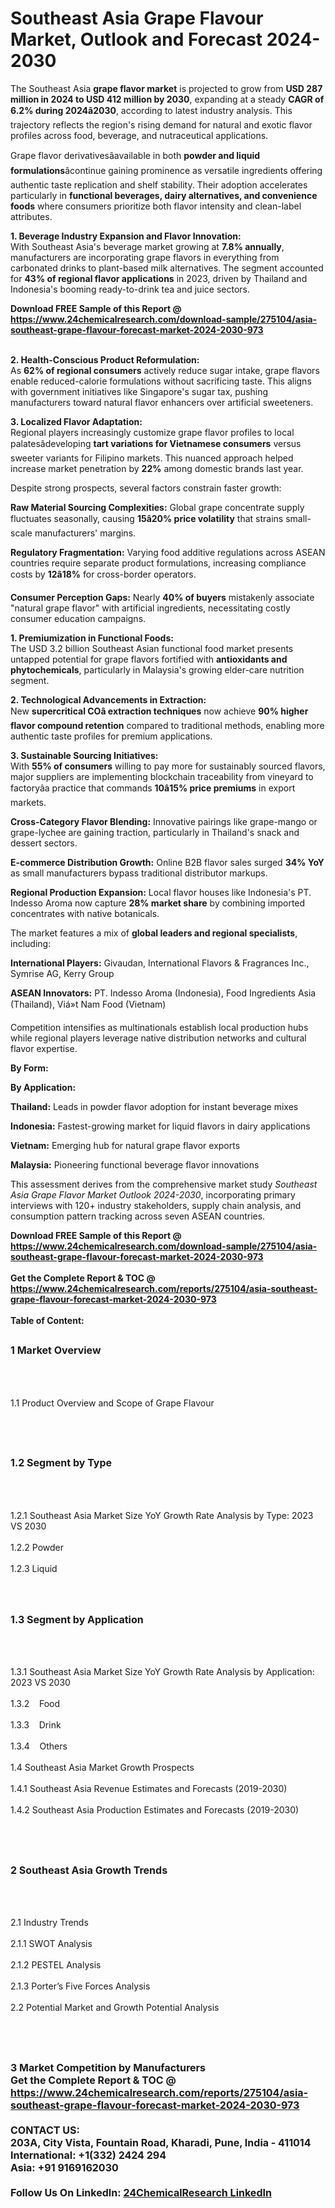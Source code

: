 <h1>Southeast Asia Grape Flavour Market, Outlook and Forecast 2024-2030</h1><p>The Southeast Asia <strong>grape flavor market</strong> is projected to grow from <strong>USD 287 million in 2024 to USD 412 million by 2030</strong>, expanding at a steady <strong>CAGR of 6.2% during 2024â2030</strong>, according to latest industry analysis. This trajectory reflects the region's rising demand for natural and exotic flavor profiles across food, beverage, and nutraceutical applications.</p><p>Grape flavor derivativesâavailable in both <strong>powder and liquid formulations</strong>âcontinue gaining prominence as versatile ingredients offering authentic taste replication and shelf stability. Their adoption accelerates particularly in <strong>functional beverages, dairy alternatives, and convenience foods</strong> where consumers prioritize both flavor intensity and clean-label attributes.</p><p><strong>1. Beverage Industry Expansion and Flavor Innovation:</strong><br>
With Southeast Asia's beverage market growing at <strong>7.8% annually</strong>, manufacturers are incorporating grape flavors in everything from carbonated drinks to plant-based milk alternatives. The segment accounted for <strong>43% of regional flavor applications</strong> in 2023, driven by Thailand and Indonesia's booming ready-to-drink tea and juice sectors.</p><div><b>Download FREE Sample of this Report @ 
            <a href="https://www.24chemicalresearch.com/download-sample/275104/asia-southeast-grape-flavour-forecast-market-2024-2030-973">
            https://www.24chemicalresearch.com/download-sample/275104/asia-southeast-grape-flavour-forecast-market-2024-2030-973</a></b></div><br><p><strong>2. Health-Conscious Product Reformulation:</strong><br>
As <strong>62% of regional consumers</strong> actively reduce sugar intake, grape flavors enable reduced-calorie formulations without sacrificing taste. This aligns with government initiatives like Singapore's sugar tax, pushing manufacturers toward natural flavor enhancers over artificial sweeteners.</p><p><strong>3. Localized Flavor Adaptation:</strong><br>
Regional players increasingly customize grape flavor profiles to local palatesâdeveloping <strong>tart variations for Vietnamese consumers</strong> versus sweeter variants for Filipino markets. This nuanced approach helped increase market penetration by <strong>22%</strong> among domestic brands last year.</p><p>Despite strong prospects, several factors constrain faster growth:</p><p><strong>Raw Material Sourcing Complexities:</strong> Global grape concentrate supply fluctuates seasonally, causing <strong>15â20% price volatility</strong> that strains small-scale manufacturers' margins.</p><p><strong>Regulatory Fragmentation:</strong> Varying food additive regulations across ASEAN countries require separate product formulations, increasing compliance costs by <strong>12â18%</strong> for cross-border operators.</p><p><strong>Consumer Perception Gaps:</strong> Nearly <strong>40% of buyers</strong> mistakenly associate "natural grape flavor" with artificial ingredients, necessitating costly consumer education campaigns.</p><p><strong>1. Premiumization in Functional Foods:</strong><br>
The USD 3.2 billion Southeast Asian functional food market presents untapped potential for grape flavors fortified with <strong>antioxidants and phytochemicals</strong>, particularly in Malaysia's growing elder-care nutrition segment.</p><p><strong>2. Technological Advancements in Extraction:</strong><br>
New <strong>supercritical COâ extraction techniques</strong> now achieve <strong>90% higher flavor compound retention</strong> compared to traditional methods, enabling more authentic taste profiles for premium applications.</p><p><strong>3. Sustainable Sourcing Initiatives:</strong><br>
With <strong>55% of consumers</strong> willing to pay more for sustainably sourced flavors, major suppliers are implementing blockchain traceability from vineyard to factoryâa practice that commands <strong>10â15% price premiums</strong> in export markets.</p><p><strong>Cross-Category Flavor Blending:</strong> Innovative pairings like grape-mango or grape-lychee are gaining traction, particularly in Thailand's snack and dessert sectors.</p><p><strong>E-commerce Distribution Growth:</strong> Online B2B flavor sales surged <strong>34% YoY</strong> as small manufacturers bypass traditional distributor markups.</p><p><strong>Regional Production Expansion:</strong> Local flavor houses like Indonesia's PT. Indesso Aroma now capture <strong>28% market share</strong> by combining imported concentrates with native botanicals.</p><p>The market features a mix of <strong>global leaders and regional specialists</strong>, including:</p><p><strong>International Players:</strong> Givaudan, International Flavors &amp; Fragrances Inc., Symrise AG, Kerry Group</p><p><strong>ASEAN Innovators:</strong> PT. Indesso Aroma (Indonesia), Food Ingredients Asia (Thailand), Viá»t Nam Food (Vietnam)</p><p>Competition intensifies as multinationals establish local production hubs while regional players leverage native distribution networks and cultural flavor expertise.</p><p><strong>By Form:</strong></p><p><strong>By Application:</strong></p><p><strong>Thailand:</strong> Leads in powder flavor adoption for instant beverage mixes</p><p><strong>Indonesia:</strong> Fastest-growing market for liquid flavors in dairy applications</p><p><strong>Vietnam:</strong> Emerging hub for natural grape flavor exports</p><p><strong>Malaysia:</strong> Pioneering functional beverage flavor innovations</p><p>This assessment derives from the comprehensive market study <em>Southeast Asia Grape Flavor Market Outlook 2024-2030</em>, incorporating primary interviews with 120+ industry stakeholders, supply chain analysis, and consumption pattern tracking across seven ASEAN countries.</p><div><b>Download FREE Sample of this Report @ 
            <a href="https://www.24chemicalresearch.com/download-sample/275104/asia-southeast-grape-flavour-forecast-market-2024-2030-973">
            https://www.24chemicalresearch.com/download-sample/275104/asia-southeast-grape-flavour-forecast-market-2024-2030-973</a></b></div><br><div><b>Get the Complete Report & TOC @ 
            <a href="https://www.24chemicalresearch.com/reports/275104/asia-southeast-grape-flavour-forecast-market-2024-2030-973">
            https://www.24chemicalresearch.com/reports/275104/asia-southeast-grape-flavour-forecast-market-2024-2030-973</a></b></div><br>
            <b>Table of Content:</b><p><h2><span style="font-size:16px"><strong>1 Market Overview&nbsp;&nbsp; &nbsp;</strong></span></h2><br />
<br />
<p>1.1 Product Overview and Scope of Grape Flavour&nbsp;</p><br />
<br />
<h2><strong><span style="font-size:16px">1.2 Segment by Type&nbsp;&nbsp; &nbsp;</span></strong></h2><br />
<br />
<p>1.2.1 Southeast Asia Market Size YoY Growth Rate Analysis by Type: 2023 VS 2030&nbsp;&nbsp; &nbsp;<br /><br />
1.2.2 Powder&nbsp;&nbsp; &nbsp;<br /><br />
1.2.3 Liquid<br /><br />
<br />
<h2><span style="font-size:16px"><strong>1.3 Segment by Application&nbsp;&nbsp;</strong></span></h2><br />
<br />
<p>1.3.1 Southeast Asia Market Size YoY Growth Rate Analysis by Application: 2023 VS 2030&nbsp;&nbsp; &nbsp;<br /><br />
1.3.2&nbsp;&nbsp; &nbsp;Food<br /><br />
1.3.3&nbsp;&nbsp; &nbsp;Drink<br /><br />
1.3.4&nbsp;&nbsp; &nbsp;Others<br /><br />
1.4 Southeast Asia Market Growth Prospects&nbsp;&nbsp; &nbsp;<br /><br />
1.4.1 Southeast Asia Revenue Estimates and Forecasts (2019-2030)&nbsp;&nbsp; &nbsp;<br /><br />
1.4.2 Southeast Asia Production Estimates and Forecasts (2019-2030)&nbsp;&nbsp;</p><br />
<br />
<h2><span style="font-size:16px"><strong>2 Southeast Asia Growth Trends&nbsp;&nbsp; &nbsp;</strong></span></h2><br />
<br />
<p>2.1 Industry Trends&nbsp;&nbsp; &nbsp;<br /><br />
2.1.1 SWOT Analysis&nbsp;&nbsp; &nbsp;<br /><br />
2.1.2 PESTEL Analysis&nbsp;&nbsp; &nbsp;<br /><br />
2.1.3 Porter&rsquo;s Five Forces Analysis&nbsp;&nbsp; &nbsp;<br /><br />
2.2 Potential Market and Growth Potential Analysis&nbsp;&nbsp; &nbsp;</p><br />
<br />
<h2><span style="font-size:16px"><strong>3 Market Competition by Manufacturers&nbsp;&nbsp; </strong> </span</p><div><b>Get the Complete Report & TOC @ 
            <a href="https://www.24chemicalresearch.com/reports/275104/asia-southeast-grape-flavour-forecast-market-2024-2030-973">
            https://www.24chemicalresearch.com/reports/275104/asia-southeast-grape-flavour-forecast-market-2024-2030-973</a></b></div><br><b>CONTACT US:</b><br>
            203A, City Vista, Fountain Road, Kharadi, Pune, India - 411014<br>
            International: +1(332) 2424 294<br>
            Asia: +91 9169162030 <br><br>
            Follow Us On LinkedIn: <a href="https://www.linkedin.com/company/24chemicalresearch/">24ChemicalResearch LinkedIn</a>